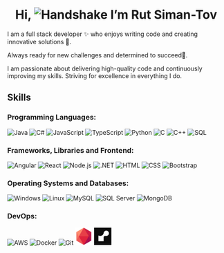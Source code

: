 #  <h1 align="center">Hi, <img src="https://user-images.githubusercontent.com/74038190/214644152-52f47eb3-5e31-4f47-8758-05c9468d5596.gif" alt="Handshake" width="40" height="40"/> I’m Rut Siman-Tov</h1>

    
<P> I am a full stack developer ✨ who enjoys writing code  and creating innovative solutions 🔬.</p>
<P>Always ready for new challenges and determined to succeed🚀.</p>
<P>I am passionate about delivering high-quality code and continuously improving my skills. Striving for excellence in everything I do. </p>




## Skills

<!--
-------------------1

### Programming Languages: 
<p align="left"> <a href="https://www.java.com" target="_blank" rel="noopener noreferrer"> <img src="https://cdn.jsdelivr.net/gh/devicons/devicon/icons/java/java-original.svg" alt="Java" title="Java" width="40" height="40"/> </a> <a href="https://learn.microsoft.com/en-us/dotnet/csharp/" target="_blank" rel="noopener noreferrer"> <img src="https://cdn.jsdelivr.net/gh/devicons/devicon/icons/csharp/csharp-original.svg" alt="C#" title="C#" width="40" height="40"/> </a> <a href="https://developer.mozilla.org/en-US/docs/Web/JavaScript" target="_blank" rel="noopener noreferrer"> <img src="https://cdn.jsdelivr.net/gh/devicons/devicon/icons/javascript/javascript-original.svg" alt="JavaScript" title="JavaScript" width="40" height="40"/> </a> <a href="https://www.typescriptlang.org" target="_blank" rel="noopener noreferrer"> <img src="https://cdn.jsdelivr.net/gh/devicons/devicon/icons/typescript/typescript-original.svg" alt="TypeScript" title="TypeScript" width="40" height="40"/> </a> <a href="https://www.python.org" target="_blank" rel="noopener noreferrer"> <img src="https://cdn.jsdelivr.net/gh/devicons/devicon/icons/python/python-original.svg" alt="Python" title="Python" width="40" height="40"/> </a> <a href="https://en.wikipedia.org/wiki/C_(programming_language)" target="_blank" rel="noopener noreferrer"> <img src="https://cdn.jsdelivr.net/gh/devicons/devicon/icons/c/c-original.svg" alt="C" title="C" width="40" height="40"/> </a> <a href="https://en.wikipedia.org/wiki/C%2B%2B" target="_blank" rel="noopener noreferrer"> <img src="https://cdn.jsdelivr.net/gh/devicons/devicon/icons/cplusplus/cplusplus-original.svg" alt="C++" title="C++" width="40" height="40"/> </a> <a href="https://www.mysql.com" target="_blank" rel="noopener noreferrer"> <img src="https://cdn.jsdelivr.net/gh/devicons/devicon/icons/mysql/mysql-original.svg" alt="SQL" title="SQL" width="40" height="40"/> </a> </p>

### Frameworks, Libraries and Frontend:
<p align="left"> <a href="https://angular.io" target="_blank" rel="noopener noreferrer"> <img src="https://cdn.jsdelivr.net/gh/devicons/devicon/icons/angularjs/angularjs-original.svg" alt="Angular" title="Angular" width="40" height="40"/> </a> <a href="https://reactjs.org" target="_blank" rel="noopener noreferrer"> <img src="https://cdn.jsdelivr.net/gh/devicons/devicon/icons/react/react-original.svg" alt="React" title="React" width="40" height="40"/> </a> <a href="https://nodejs.org" target="_blank" rel="noopener noreferrer"> <img src="https://cdn.jsdelivr.net/gh/devicons/devicon/icons/nodejs/nodejs-original.svg" alt="Node.js" title="Node.js" width="40" height="40"/> </a> <a href="https://dotnet.microsoft.com" target="_blank" rel="noopener noreferrer"> <img src="https://cdn.jsdelivr.net/gh/devicons/devicon/icons/dotnetcore/dotnetcore-original.svg" alt=".NET" title=".NET" width="40" height="40"/> </a> <a href="https://developer.mozilla.org/en-US/docs/Web/HTML" target="_blank" rel="noopener noreferrer"> <img src="https://cdn.jsdelivr.net/gh/devicons/devicon/icons/html5/html5-original.svg" alt="HTML" title="HTML" width="40" height="40"/> </a> <a href="https://developer.mozilla.org/en-US/docs/Web/CSS" target="_blank" rel="noopener noreferrer"> <img src="https://cdn.jsdelivr.net/gh/devicons/devicon/icons/css3/css3-original.svg" alt="CSS" title="CSS" width="40" height="40"/> </a> <a href="https://getbootstrap.com" target="_blank" rel="noopener noreferrer"> <img src="https://cdn.jsdelivr.net/gh/devicons/devicon/icons/bootstrap/bootstrap-original.svg" alt="Bootstrap" title="Bootstrap" width="40" height="40"/> </a> </p>

### Operating Systems and Databases:
<p align="left"> <a href="https://www.microsoft.com/en-us/windows" target="_blank" rel="noopener noreferrer"> <img src="https://cdn.jsdelivr.net/gh/devicons/devicon/icons/windows8/windows8-original.svg" alt="Windows" title="Windows" width="40" height="40"/> </a> <a href="https://www.linux.org" target="_blank" rel="noopener noreferrer"> <img src="https://cdn.jsdelivr.net/gh/devicons/devicon/icons/linux/linux-original.svg" alt="Linux" title="Linux" width="40" height="40"/> </a> <a href="https://www.mysql.com" target="_blank" rel="noopener noreferrer"> <img src="https://cdn.jsdelivr.net/gh/devicons/devicon/icons/mysql/mysql-original.svg" alt="MySQL" title="MySQL" width="40" height="40"/> </a> <a href="https://www.microsoft.com/en-us/sql-server" target="_blank" rel="noopener noreferrer"> <img src="https://cdn.jsdelivr.net/gh/devicons/devicon/icons/microsoftsqlserver/microsoftsqlserver-plain.svg" alt="SQL Server" title="SQL Server" width="40" height="40"/> </a> <a href="https://www.mongodb.com" target="_blank" rel="noopener noreferrer"> <img src="https://cdn.jsdelivr.net/gh/devicons/devicon/icons/mongodb/mongodb-original.svg" alt="MongoDB" title="MongoDB" width="40" height="40"/> </a> </p>

### DevOps:
<p align="left"> <a href="https://aws.amazon.com" target="_blank" rel="noopener noreferrer"> <img src="https://cdn.jsdelivr.net/gh/devicons/devicon/icons/amazonwebservices/amazonwebservices-plain-wordmark.svg" alt="AWS" title="AWS" width="40" height="40"/> </a> <a href="https://www.docker.com" target="_blank" rel="noopener noreferrer"> <img src="https://cdn.jsdelivr.net/gh/devicons/devicon/icons/docker/docker-original.svg" alt="Docker" title="Docker" width="40" height="40"/> </a> <a href="https://git-scm.com" target="_blank" rel="noopener noreferrer"> <img src="https://cdn.jsdelivr.net/gh/devicons/devicon/icons/git/git-original.svg" alt="Git" title="Git" width="40" height="40"/> </a> <a href="https://www.clever-cloud.com" target="_blank" rel="noopener noreferrer"> <img src="https://github.com/rutSimanTov/game-store/blob/main/images/clever%20cloudpng.png" alt="Clever-Cloud" title="Clever-Cloud" width="40" height="40"/> </a> <a href="https://render.com" target="_blank" rel="noopener noreferrer"> <img src="https://github.com/rutSimanTov/game-store/blob/main/images/render.png" alt="Render" title="Render Cloud" width="40" height="40"/> </a> </p>


-------------------2

### Programming Languages:
<p align="left">
   <a href="https://www.java.com" target="_blank" rel="noopener noreferrer" style="text-decoration: none;">
    <img src="https://cdn.jsdelivr.net/gh/devicons/devicon/icons/java/java-original.svg" alt="Java" title="Java" width="40" height="40"/>
  </a> 
  <a href="https://learn.microsoft.com/en-us/dotnet/csharp/" target="_blank" rel="noopener noreferrer" style="text-decoration: none;">
    <img src="https://cdn.jsdelivr.net/gh/devicons/devicon/icons/csharp/csharp-original.svg" alt="C#" title="C#" width="40" height="40"/>
  </a>
  <a href="https://developer.mozilla.org/en-US/docs/Web/JavaScript" target="_blank" rel="noopener noreferrer" style="text-decoration: none;">
    <img src="https://cdn.jsdelivr.net/gh/devicons/devicon/icons/javascript/javascript-original.svg" alt="JavaScript" title="JavaScript" width="40" height="40"/>
  </a>
  <a href="https://www.typescriptlang.org" target="_blank" rel="noopener noreferrer" style="text-decoration: none;">
    <img src="https://cdn.jsdelivr.net/gh/devicons/devicon/icons/typescript/typescript-original.svg" alt="TypeScript" title="TypeScript" width="40" height="40"/>
  </a>
  <a href="https://www.python.org" target="_blank" rel="noopener noreferrer" style="text-decoration: none;">
    <img src="https://cdn.jsdelivr.net/gh/devicons/devicon/icons/python/python-original.svg" alt="Python" title="Python" width="40" height="40"/>
  </a>
  <a href="https://en.wikipedia.org/wiki/C_(programming_language)" target="_blank" rel="noopener noreferrer" style="text-decoration: none;">
    <img src="https://cdn.jsdelivr.net/gh/devicons/devicon/icons/c/c-original.svg" alt="C" title="C" width="40" height="40"/>
  </a>
  <a href="https://en.wikipedia.org/wiki/C%2B%2B" target="_blank" rel="noopener noreferrer" style="text-decoration: none;">
    <img src="https://cdn.jsdelivr.net/gh/devicons/devicon/icons/cplusplus/cplusplus-original.svg" alt="C++" title="C++" width="40" height="40"/>
  </a>
  <a href="https://www.mysql.com" target="_blank" rel="noopener noreferrer" style="text-decoration: none;">
    <img src="https://cdn.jsdelivr.net/gh/devicons/devicon/icons/mysql/mysql-original.svg" alt="SQL" title="SQL" width="40" height="40"/>
  </a>
</p>

### Frameworks, Libraries and Frontend:
<p align="left">
  <a href="https://angular.io" target="_blank" rel="noopener noreferrer" style="text-decoration: none;">
    <img src="https://cdn.jsdelivr.net/gh/devicons/devicon/icons/angularjs/angularjs-original.svg" alt="Angular" title="Angular" width="40" height="40"/>
  </a>
  <a href="https://reactjs.org" target="_blank" rel="noopener noreferrer" style="text-decoration: none;">
    <img src="https://cdn.jsdelivr.net/gh/devicons/devicon/icons/react/react-original.svg" alt="React" title="React" width="40" height="40"/>
  </a>
  <a href="https://nodejs.org" target="_blank" rel="noopener noreferrer" style="text-decoration: none;">
    <img src="https://cdn.jsdelivr.net/gh/devicons/devicon/icons/nodejs/nodejs-original.svg" alt="Node.js" title="Node.js" width="40" height="40"/>
  </a>
  <a href="https://dotnet.microsoft.com" target="_blank" rel="noopener noreferrer" style="text-decoration: none;">
    <img src="https://cdn.jsdelivr.net/gh/devicons/devicon/icons/dotnetcore/dotnetcore-original.svg" alt=".NET" title=".NET" width="40" height="40"/>
  </a>
  <a href="https://developer.mozilla.org/en-US/docs/Web/HTML" target="_blank" rel="noopener noreferrer" style="text-decoration: none;">
    <img src="https://cdn.jsdelivr.net/gh/devicons/devicon/icons/html5/html5-original.svg" alt="HTML" title="HTML" width="40" height="40"/>
  </a>
  <a href="https://developer.mozilla.org/en-US/docs/Web/CSS" target="_blank" rel="noopener noreferrer" style="text-decoration: none;">
    <img src="https://cdn.jsdelivr.net/gh/devicons/devicon/icons/css3/css3-original.svg" alt="CSS" title="CSS" width="40" height="40"/>
  </a>
  <a href="https://getbootstrap.com" target="_blank" rel="noopener noreferrer" style="text-decoration: none;">
    <img src="https://cdn.jsdelivr.net/gh/devicons/devicon/icons/bootstrap/bootstrap-original.svg" alt="Bootstrap" title="Bootstrap" width="40" height="40"/>
  </a>
</p>

### Operating Systems and Databases:
<p align="left">
  <a href="https://www.microsoft.com/en-us/windows" target="_blank" rel="noopener noreferrer" style="text-decoration: none;">
    <img src="https://cdn.jsdelivr.net/gh/devicons/devicon/icons/windows8/windows8-original.svg" alt="Windows" title="Windows" width="40" height="40"/>
  </a>
  <a href="https://www.linux.org" target="_blank" rel="noopener noreferrer" style="text-decoration: none;">
    <img src="https://cdn.jsdelivr.net/gh/devicons/devicon/icons/linux/linux-original.svg" alt="Linux" title="Linux" width="40" height="40"/>
  </a>
  <a href="https://www.mysql.com" target="_blank" rel="noopener noreferrer" style="text-decoration: none;">
    <img src="https://cdn.jsdelivr.net/gh/devicons/devicon/icons/mysql/mysql-original.svg" alt="MySQL" title="MySQL" width="40" height="40"/>
  </a>
  <a href="https://www.microsoft.com/en-us/sql-server" target="_blank" rel="noopener noreferrer" style="text-decoration: none;">
    <img src="https://cdn.jsdelivr.net/gh/devicons/devicon/icons/microsoftsqlserver/microsoftsqlserver-plain.svg" alt="SQL Server" title="SQL Server" width="40" height="40"/>
  </a>
  <a href="https://www.mongodb.com" target="_blank" rel="noopener noreferrer" style="text-decoration: none;">
    <img src="https://cdn.jsdelivr.net/gh/devicons/devicon/icons/mongodb/mongodb-original.svg" alt="MongoDB" title="MongoDB" width="40" height="40"/>
  </a>
</p>

### DevOps:
<p align="left">
  <a href="https://aws.amazon.com" target="_blank" rel="noopener noreferrer" style="text-decoration: none;">
    <img src="https://cdn.jsdelivr.net/gh/devicons/devicon/icons/amazonwebservices/amazonwebservices-plain-wordmark.svg" alt="AWS" title="AWS" width="40" height="40"/>
  </a>
  <a href="https://www.docker.com" target="_blank" rel="noopener noreferrer" style="text-decoration: none;">
    <img src="https://cdn.jsdelivr.net/gh/devicons/devicon/icons/docker/docker-original.svg" alt="Docker" title="Docker" width="40" height="40"/>
  </a>
  <a href="https://git-scm.com" target="_blank" rel="noopener noreferrer" style="text-decoration: none;">
    <img src="https://cdn.jsdelivr.net/gh/devicons/devicon/icons/git/git-original.svg" alt="Git" title="Git" width="40" height="40"/>
  </a>
  <a href="https://www.clever-cloud.com" target="_blank" rel="noopener noreferrer" style="text-decoration: none;">
    <img src="https://github.com/rutSimanTov/game-store/blob/main/images/clever%20cloudpng.png" alt="Clever-Cloud" title="Clever-Cloud" width="40" height="40"/>
  </a>
  <a href="https://render.com" target="_blank" rel="noopener noreferrer" style="text-decoration: none;">
    <img src="https://github.com/rutSimanTov/game-store/blob/main/images/render.png" alt="Render" title="Render Cloud" width="40" height="40"/>
  </a>
</p>

------------3
-->


### Programming Languages:
<p align="left">
  <a href="https://www.java.com" target="_blank" rel="noopener noreferrer" style="text-decoration: none !important; outline: none !important;">
    <img src="https://cdn.jsdelivr.net/gh/devicons/devicon/icons/java/java-original.svg" alt="Java" title="Java" width="40" height="40"/>
  </a>
  <a href="https://learn.microsoft.com/en-us/dotnet/csharp/" target="_blank" rel="noopener noreferrer" style="text-decoration: none !important; outline: none !important;">
    <img src="https://cdn.jsdelivr.net/gh/devicons/devicon/icons/csharp/csharp-original.svg" alt="C#" title="C#" width="40" height="40"/>
  </a>
  <a href="https://developer.mozilla.org/en-US/docs/Web/JavaScript" target="_blank" rel="noopener noreferrer" style="text-decoration: none !important; outline: none !important;">
    <img src="https://cdn.jsdelivr.net/gh/devicons/devicon/icons/javascript/javascript-original.svg" alt="JavaScript" title="JavaScript" width="40" height="40"/>
  </a>
  <a href="https://www.typescriptlang.org" target="_blank" rel="noopener noreferrer" style="text-decoration: none !important; outline: none !important;">
    <img src="https://cdn.jsdelivr.net/gh/devicons/devicon/icons/typescript/typescript-original.svg" alt="TypeScript" title="TypeScript" width="40" height="40"/>
  </a>
  <a href="https://www.python.org" target="_blank" rel="noopener noreferrer" style="text-decoration: none !important; outline: none !important;">
    <img src="https://cdn.jsdelivr.net/gh/devicons/devicon/icons/python/python-original.svg" alt="Python" title="Python" width="40" height="40"/>
  </a>
  <a href="https://en.wikipedia.org/wiki/C_(programming_language)" target="_blank" rel="noopener noreferrer" style="text-decoration: none !important; outline: none !important;">
    <img src="https://cdn.jsdelivr.net/gh/devicons/devicon/icons/c/c-original.svg" alt="C" title="C" width="40" height="40"/>
  </a>
  <a href="https://en.wikipedia.org/wiki/C%2B%2B" target="_blank" rel="noopener noreferrer" style="text-decoration: none !important; outline: none !important;">
    <img src="https://cdn.jsdelivr.net/gh/devicons/devicon/icons/cplusplus/cplusplus-original.svg" alt="C++" title="C++" width="40" height="40"/>
  </a>
  <a href="https://www.mysql.com" target="_blank" rel="noopener noreferrer" style="text-decoration: none !important; outline: none !important;">
    <img src="https://cdn.jsdelivr.net/gh/devicons/devicon/icons/mysql/mysql-original.svg" alt="SQL" title="SQL" width="40" height="40"/>
  </a>
</p>

### Frameworks, Libraries and Frontend:
<p align="left">
  <a href="https://angular.io" target="_blank" rel="noopener noreferrer" style="text-decoration: none !important; outline: none !important;">
    <img src="https://cdn.jsdelivr.net/gh/devicons/devicon/icons/angularjs/angularjs-original.svg" alt="Angular" title="Angular" width="40" height="40"/>
  </a>
  <a href="https://reactjs.org" target="_blank" rel="noopener noreferrer" style="text-decoration: none !important; outline: none !important;">
    <img src="https://cdn.jsdelivr.net/gh/devicons/devicon/icons/react/react-original.svg" alt="React" title="React" width="40" height="40"/>
  </a>
  <a href="https://nodejs.org" target="_blank" rel="noopener noreferrer" style="text-decoration: none !important; outline: none !important;">
    <img src="https://cdn.jsdelivr.net/gh/devicons/devicon/icons/nodejs/nodejs-original.svg" alt="Node.js" title="Node.js" width="40" height="40"/>
  </a>
  <a href="https://dotnet.microsoft.com" target="_blank" rel="noopener noreferrer" style="text-decoration: none !important; outline: none !important;">
    <img src="https://cdn.jsdelivr.net/gh/devicons/devicon/icons/dotnetcore/dotnetcore-original.svg" alt=".NET" title=".NET" width="40" height="40"/>
  </a>
  <a href="https://developer.mozilla.org/en-US/docs/Web/HTML" target="_blank" rel="noopener noreferrer" style="text-decoration: none !important; outline: none !important;">
    <img src="https://cdn.jsdelivr.net/gh/devicons/devicon/icons/html5/html5-original.svg" alt="HTML" title="HTML" width="40" height="40"/>
  </a>
  <a href="https://developer.mozilla.org/en-US/docs/Web/CSS" target="_blank" rel="noopener noreferrer" style="text-decoration: none !important; outline: none !important;">
    <img src="https://cdn.jsdelivr.net/gh/devicons/devicon/icons/css3/css3-original.svg" alt="CSS" title="CSS" width="40" height="40"/>
  </a>
  <a href="https://getbootstrap.com" target="_blank" rel="noopener noreferrer" style="text-decoration: none !important; outline: none !important;">
    <img src="https://cdn.jsdelivr.net/gh/devicons/devicon/icons/bootstrap/bootstrap-original.svg" alt="Bootstrap" title="Bootstrap" width="40" height="40"/>
  </a>
</p>

### Operating Systems and Databases:
<p align="left">
  <a href="https://www.microsoft.com/en-us/windows" target="_blank" rel="noopener noreferrer" style="text-decoration: none !important; outline: none !important;">
    <img src="https://cdn.jsdelivr.net/gh/devicons/devicon/icons/windows8/windows8-original.svg" alt="Windows" title="Windows" width="40" height="40"/>
  </a>
  <a href="https://www.linux.org" target="_blank" rel="noopener noreferrer" style="text-decoration: none !important; outline: none !important;">
    <img src="https://cdn.jsdelivr.net/gh/devicons/devicon/icons/linux/linux-original.svg" alt="Linux" title="Linux" width="40" height="40"/>
  </a>
  <a href="https://www.mysql.com" target="_blank" rel="noopener noreferrer" style="text-decoration: none !important; outline: none !important;">
    <img src="https://cdn.jsdelivr.net/gh/devicons/devicon/icons/mysql/mysql-original.svg" alt="MySQL" title="MySQL" width="40" height="40"/>
  </a>
  <a href="https://www.microsoft.com/en-us/sql-server" target="_blank" rel="noopener noreferrer" style="text-decoration: none !important; outline: none !important;">
    <img src="https://cdn.jsdelivr.net/gh/devicons/devicon/icons/microsoftsqlserver/microsoftsqlserver-plain.svg" alt="SQL Server" title="SQL Server" width="40" height="40"/>
  </a>
  <a href="https://www.mongodb.com" target="_blank" rel="noopener noreferrer" style="text-decoration: none !important; outline: none !important;">
    <img src="https://cdn.jsdelivr.net/gh/devicons/devicon/icons/mongodb/mongodb-original.svg" alt="MongoDB" title="MongoDB" width="40" height="40"/>
  </a>
</p>

### DevOps:
<p align="left">
  <a href="https://aws.amazon.com" target="_blank" rel="noopener noreferrer" style="text-decoration: none !important; outline: none !important;">
    <img src="https://cdn.jsdelivr.net/gh/devicons/devicon/icons/amazonwebservices/amazonwebservices-plain-wordmark.svg" alt="AWS" title="AWS" width="40" height="40"/>
  </a>
  <a href="https://www.docker.com" target="_blank" rel="noopener noreferrer" style="text-decoration: none !important; outline: none !important;">
    <img src="https://cdn.jsdelivr.net/gh/devicons/devicon/icons/docker/docker-original.svg" alt="Docker" title="Docker" width="40" height="40"/>
  </a>
  <a href="https://git-scm.com" target="_blank" rel="noopener noreferrer" style="text-decoration: none !important; outline: none !important;">
    <img src="https://cdn.jsdelivr.net/gh/devicons/devicon/icons/git/git-original.svg" alt="Git" title="Git" width="40" height="40"/>
  </a>
  <a href="https://www.clever-cloud.com" target="_blank" rel="noopener noreferrer" style="text-decoration: none !important; outline: none !important;">
    <img src="https://github.com/rutSimanTov/game-store/blob/main/images/clever%20cloudpng.png" alt="Clever-Cloud" title="Clever-Cloud" width="40" height="40"/>
  </a>
  <a href="https://render.com" target="_blank" rel="noopener noreferrer" style="text-decoration: none !important; outline: none !important;">
    <img src="https://github.com/rutSimanTov/game-store/blob/main/images/render.png" alt="Render" title="Render Cloud" width="40" height="40"/>
  </a>
</p>


<!-- 
### DevOps:
<p align="left">
  [![AWS](https://cdn.jsdelivr.net/gh/devicons/devicon/icons/amazonwebservices/amazonwebservices-plain-wordmark.svg "AWS")](https://aws.amazon.com)
  [![Docker](https://cdn.jsdelivr.net/gh/devicons/devicon/icons/docker/docker-original.svg "Docker")](https://www.docker.com)
  [![Git](https://cdn.jsdelivr.net/gh/devicons/devicon/icons/git/git-original.svg "Git")](https://git-scm.com)
  [![Clever-Cloud](https://github.com/rutSimanTov/game-store/blob/main/images/clever%20cloudpng.png "Clever-Cloud")](https://www.clever-cloud.com)
  [![Render](https://github.com/rutSimanTov/game-store/blob/main/images/render.png "Render")](https://render.com)
</p>
-->
